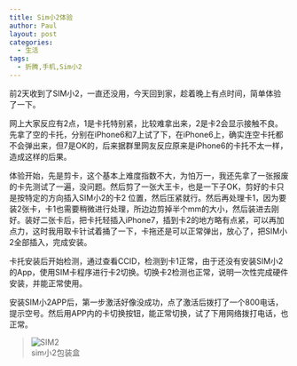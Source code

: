 ```yaml
---
title: Sim小2体验
author: Paul
layout: post
categories:
  - 生活
tags:
  - 折腾,手机,Sim小2
---
```


前2天收到了SIM小2，一直还没用，今天回到家，趁着晚上有点时间，简单体验了一下。

网上大家反应有2点，1是卡托特别紧，比较难拿出来，2是卡2会显示接触不良。
先拿了空的卡托，分别在iPhone6和7上试了下，在iPhone6上，确实连空卡托都不会弹出来，但7是OK的，后来据群里网友反应原来是iPhone6的卡托不太一样，造成这样的后果。

体验开始，先是剪卡，这个基本上难度指数不大，为怕万一，我还先拿了一张报废的卡先测试了一遍，没问题。然后剪了一张大王卡，也是一下子OK，剪好的卡只是按特定的方向插入SIM小2的卡2 位置，然后压紧就行。然后再处理卡1，因为要装2张卡，卡1也需要稍微进行处理，所边边剪掉半个mm的大小，然后装进去刚好。装好二张卡后，把卡托轻插入iPhone7，插到卡2的地方略有点紧，可以再加点力，这时我用取卡针试着捅了一下，卡拖还是可以正常弹出，放心了，把SIM小2全部插入，完成安装。

卡托安装后开始检测，通过查看CCID，检测到卡1正常，由于还没有安装SIM小2的App，使用SIM卡程序进行卡2切换。切换卡2检测也正常，说明一次性完成硬件安装，并能正常使用。

安装SIM小2APP后，第一步激活好像没成功，点了激活后拨打了一个800电话，提示空号。然后用APP内的卡切换按钮，能正常切换，试了下用网络拨打电话，也正常。

> ![SIM2](http://img.hz.mk/2017-0709/sim2.jpg!400px)    
> sim小2包装盒
